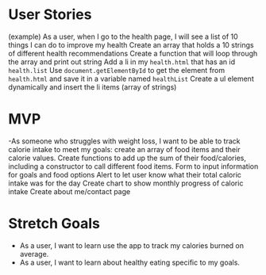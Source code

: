 # User Stories
(example)
As a user, when I go to the health page, I will see a list of 10 things I can do to improve my health
  Create an array that holds a 10 strings of different health recommendations
  Create a function that will loop through the array and print out string
  Add a li in my `health.html` that has an id `health.list`
  Use `document.getElementById` to get the element from `health.html` and save it in a variable named `healthList`
  Create a ul element dynamically and insert the li items (array of strings) 

# MVP
 -As someone who struggles with weight loss, I want to be able to track calorie intake to meet my goals:
  create an array of food items and their calorie values. 
  Create functions to add up the sum of their food/calories, including a constructor to call different food items.
  Form to input information for goals and food options
  Alert to let user know what their total caloric intake was for the day
  Create chart to show monthly progress of caloric intake
  Create about me/contact page



# Stretch Goals
- As a user, I want to learn use the app to track my calories burned on average.
- As a user, I want to learn about healthy eating specific to my goals.




